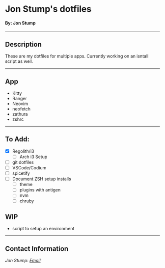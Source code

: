 # Jon Stump's dotfiles
#### By: Jon Stump

* * *

## Description

These are my dotfiles for multiple apps. Currently working on an isntall script as well.

* * *

## App

* Kitty
* Ranger
* Neovim
* neofetch
* zathura
* zshrc

* * *

## To Add:

* [X] Regolith/i3
  * [ ] Arch i3 Setup
* [ ] git dotfiles
* [ ] VSCode/Codium
* [ ] spicetify
* [ ] Document ZSH setup installs
  * [ ] theme
  * [ ] plugins with antigen
  * [ ] nvm
  * [ ] chruby

## WIP

* script to setup an environment

* * *

## Contact Information
_Jon Stump: [Email](jmstump@gmail.com)_
